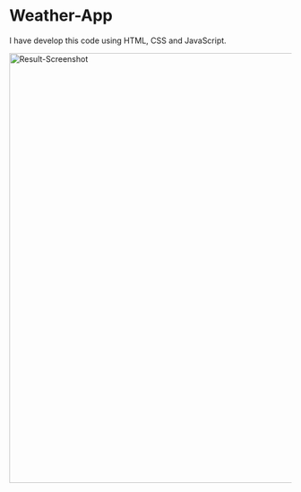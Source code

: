 # Weather-App
I have develop this code using HTML, CSS and JavaScript.

<img width="766" alt="Result-Screenshot" src="https://github.com/hmellach/Weather-App/assets/64932392/e35fcf43-070a-480e-8051-296a53601363">
